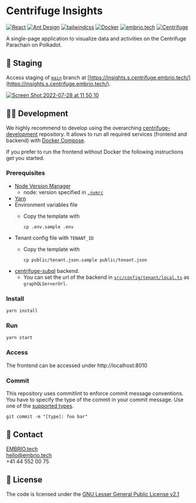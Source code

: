 # Centrifuge Insights

[![React](https://img.shields.io/static/v1?label=built+with&message=React&color=61dafb)](https://reactjs.org/)
[![Ant Design](https://img.shields.io/static/v1?label=built+with&message=Ant+Design&color=0170fe)](https://ant.design/)
[![tailwindcss](https://img.shields.io/static/v1?label=built+with&message=Tailwind+CSS&color=38bef8)](https://tailwindcss.com/)
[![Docker](https://img.shields.io/static/v1?label=shipped+with&message=Docker&color=287cf9)](https://www.docker.com/)
[![embrio.tech](https://img.shields.io/static/v1?label=by&message=EMBRIO.tech&color=24ae5f)](https://embrio.tech)
[![Centrifuge](https://img.shields.io/static/v1?label=for&message=Centrifuge&color=2762ff)](https://centrifuge.io/)

<!-- [![Ant Design](https://img.shields.io/static/v1?label=built+with&message=Ant+Design&color=F74455)](https://ant.design/) -->

A single-page application to visualize data and activities on the Centrifuge Parachain on Polkadot.

## :seedling: Staging

Access staging of [`main`](https://github.com/embrio-tech/centrifuge-insights) branch at [https://insights.s.centrifuge.embrio.tech/](https://insights.s.centrifuge.embrio.tech/).

[![Screen Shot 2022-07-28 at 11 50 10](https://user-images.githubusercontent.com/16650977/181477369-6a563446-7e8b-45c4-a837-6ace275d28f5.png)](https://insights.s.centrifuge.embrio.tech/)


## :construction_worker_man: Development

We highly recommend to develop using the overarching [centrifuge-development](https://github.com/embrio-tech/centrifuge-development) repository. It allows to run all required services (frontend and backend) with [Docker Compose](https://docs.docker.com/compose/).

If you prefer to run the frontend without Docker the following instructions get you started.

### Prerequisites

- [Node Version Manager](https://github.com/nvm-sh/nvm)
  - node: version specified in [`.nvmrc`](/.nvmrc)
- [Yarn](https://classic.yarnpkg.com/en/)
- Environment variables file
  - Copy the template with

        cp .env.sample .env
- Tenant config file with `TENANT_ID`
  - Copy the template with

        cp public/tenant.json.sample public/tenant.json
    
- [centrifuge-subql](https://github.com/embrio-tech/centrifuge-subql) backend.
  - You can set the url of the backend in [`src/config/tenant/local.ts`](https://github.com/embrio-tech/centrifuge-insights/blob/main/src/config/environment/local.ts) as `graphQLServerUrl`.

### Install

    yarn install

### Run

    yarn start
    
### Access

The frontend can be accessed under http://localhost:8010

### Commit

This repository uses commitlint to enforce commit message conventions. You have to specify the type of the commit in your commit message. Use one of the [supported types](https://github.com/pvdlg/conventional-changelog-metahub).

    git commit -m "[type]: foo bar"

## :speech_balloon: Contact

[EMBRIO.tech](https://embrio.tech)  
[hello@embrio.tech](mailto:hello@embrio.tech)  
+41 44 552 00 75

## :lock_with_ink_pen: License

The code is licensed under the [GNU Lesser General Public License v2.1](https://github.com/embrio-tech/centrifuge-insights/blob/main/LICENSE)
